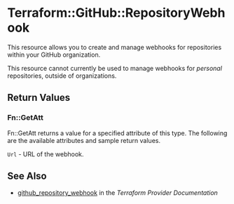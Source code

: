 # Terraform::GitHub::RepositoryWebhook

This resource allows you to create and manage webhooks for repositories within your
GitHub organization.

This resource cannot currently be used to manage webhooks for *personal* repositories,
outside of organizations.

## Return Values

### Fn::GetAtt

Fn::GetAtt returns a value for a specified attribute of this type. The following are the available attributes and sample return values.

`Url` - URL of the webhook.

## See Also

* [github_repository_webhook](https://www.terraform.io/docs/providers/github/r/repository_webhook.html) in the _Terraform Provider Documentation_